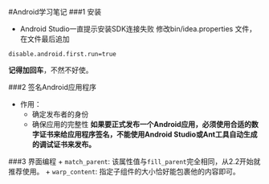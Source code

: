 #Android学习笔记
###1 安装
* Android Studio一直提示安装SDK连接失败
	修改bin/idea.properties 文件，在文件最后追加
```properties 
disable.android.first.run=true
```
**记得加回车**，不然不好使。

###2 签名Android应用程序
* 作用：
	+ 确定发布者的身份
	+ 确保应用的完整性
		**如果要正式发布一个Android应用，必须使用合适的数字证书来给应用程序签名，不能使用Android Studio或Ant工具自动生成的调试证书来发布。**

###3 界面编程
	+ `match_parent`: 该属性值与`fill_parent`完全相同，从2.2开始就推荐使用。
	+ `warp_content`: 指定子组件的大小恰好能包裹他的内容即可。
